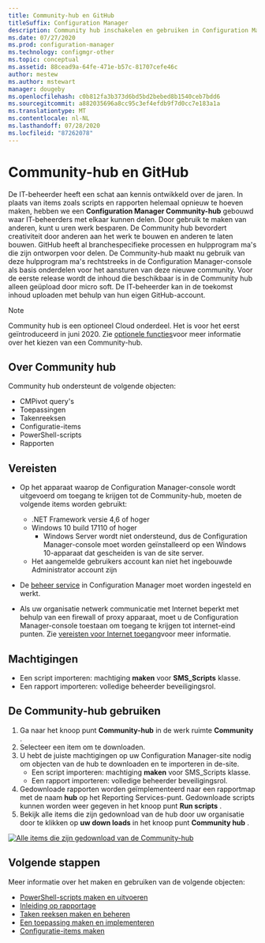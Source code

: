```yaml
---
title: Community-hub en GitHub
titleSuffix: Configuration Manager
description: Community hub inschakelen en gebruiken in Configuration Manager
ms.date: 07/27/2020
ms.prod: configuration-manager
ms.technology: configmgr-other
ms.topic: conceptual
ms.assetid: 88cead9a-64fe-471e-b57c-81707cefe46c
author: mestew
ms.author: mstewart
manager: dougeby
ms.openlocfilehash: c0b812fa3b373d6bd5bd2bebed8b1540ceb7bdd6
ms.sourcegitcommit: a882035696a8cc95c3ef4efdb9f7d0cc7e183a1a
ms.translationtype: MT
ms.contentlocale: nl-NL
ms.lasthandoff: 07/28/2020
ms.locfileid: "87262078"
---
```

# <a name="community-hub-and-github"></a>Community-hub en GitHub
<!--3555935, 3555936-->

De IT-beheerder heeft een schat aan kennis ontwikkeld over de jaren. In plaats van items zoals scripts en rapporten helemaal opnieuw te hoeven maken, hebben we een **Configuration Manager Community-hub** gebouwd waar IT-beheerders met elkaar kunnen delen. Door gebruik te maken van anderen, kunt u uren werk besparen. De Community hub bevordert creativiteit door anderen aan het werk te bouwen en anderen te laten bouwen. GitHub heeft al branchespecifieke processen en hulpprogram ma's die zijn ontworpen voor delen. De Community-hub maakt nu gebruik van deze hulpprogram ma's rechtstreeks in de Configuration Manager-console als basis onderdelen voor het aansturen van deze nieuwe community. Voor de eerste release wordt de inhoud die beschikbaar is in de Community hub alleen geüpload door micro soft. De IT-beheerder kan in de toekomst inhoud uploaden met behulp van hun eigen GitHub-account.

> [!Note]  
> Community hub is een optioneel Cloud onderdeel. Het is voor het eerst geïntroduceerd in juni 2020. Zie [optionele functies](install-in-console-updates.md#bkmk_options)voor meer informatie over het kiezen van een Community-hub.

## <a name="about-community-hub"></a>Over Community hub

Community hub ondersteunt de volgende objecten:

- CMPivot query's
- Toepassingen
- Takenreeksen
- Configuratie-items
- PowerShell-scripts
- Rapporten

## <a name="prerequisites"></a>Vereisten

- Op het apparaat waarop de Configuration Manager-console wordt uitgevoerd om toegang te krijgen tot de Community-hub, moeten de volgende items worden gebruikt:
   - .NET Framework versie 4,6 of hoger
   - Windows 10 build 17110 of hoger
      - Windows Server wordt niet ondersteund, dus de Configuration Manager-console moet worden geïnstalleerd op een Windows 10-apparaat dat gescheiden is van de site server.
   - Het aangemelde gebruikers account kan niet het ingebouwde Administrator account zijn

- De [beheer service](../../../develop/adminservice/set-up.md) in Configuration Manager moet worden ingesteld en werkt.

- Als uw organisatie netwerk communicatie met Internet beperkt met behulp van een firewall of proxy apparaat, moet u de Configuration Manager-console toestaan om toegang te krijgen tot internet-eind punten. Zie [vereisten voor Internet toegang](../../plan-design/network/internet-endpoints.md#community-hub)voor meer informatie.

## <a name="permissions"></a>Machtigingen

- Een script importeren: machtiging **maken** voor **SMS_Scripts** klasse.
- Een rapport importeren: volledige beheerder beveiligingsrol.


## <a name="use-the-community-hub"></a>De Community-hub gebruiken

1. Ga naar het knoop punt **Community-hub** in de werk ruimte **Community** .
1. Selecteer een item om te downloaden.
1. U hebt de juiste machtigingen op uw Configuration Manager-site nodig om objecten van de hub te downloaden en te importeren in de-site.
    - Een script importeren: machtiging **maken** voor SMS_Scripts klasse.
    - Een rapport importeren: volledige beheerder beveiligingsrol.
1. Gedownloade rapporten worden geïmplementeerd naar een rapportmap met de naam **hub** op het Reporting Services-punt. Gedownloade scripts kunnen worden weer gegeven in het knoop punt **Run scripts** .
1. Bekijk alle items die zijn gedownload van de hub door uw organisatie door te klikken op **uw down loads** in het knoop punt **Community hub** .

[![Alle items die zijn gedownload van de Community-hub](./media/3555935-community-hub-downloads.png)](./media/3555935-community-hub-downloads.png#lightbox)


## <a name="next-steps"></a>Volgende stappen

Meer informatie over het maken en gebruiken van de volgende objecten:

- [PowerShell-scripts maken en uitvoeren](../../../apps/deploy-use/create-deploy-scripts.md)
- [Inleiding op rapportage](introduction-to-reporting.md)
- [Taken reeksen maken en beheren](../../../osd/deploy-use/manage-task-sequences-to-automate-tasks.md)
- [Een toepassing maken en implementeren](../../../apps/get-started/create-and-deploy-an-application.md)
- [Configuratie-items maken](../../../compliance/deploy-use/create-configuration-items.md)